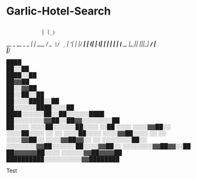 # Garlic-Hotel-Search
                 _ _      
                 | (_)     
  __ _  __ _ _ __| |_  ___ 
 / _` |/ _` | '__| | |/ __|
| (_| | (_| | |  | | | (__ 
 \__, |\__,_|_|  |_|_|\___|
  __/ |                    
 |___/        

████                  
            ██░░██                
            ████░░██              
              ██▓▓██              
              ██░░▓▓██            
            ██░░██░░██            
          ██░░░░████░░██          
        ██░░░░░░████░░░░██        
    ████░░░░░░██░░██░░░░░░████    
  ██░░░░░░░░▓▓██░░██▓▓░░░░░░░░██  
██░░░░  ░░░░██░░░░░░██░░░░    ░░██
░░░░  ░░░░▓▓██░░  ░░░░██░░░░    ░░
░░    ░░░░██░░░░  ░░░░▓▓██░░░░  ░░
░░  ░░░░▓▓██░░    ░░░░▓▓██▓▓░░  ░░
░░░░░░░░██░░    ░░░░░░░░▓▓██░░░░░░
██░░░░▓▓██░░    ░░░░░░░░▓▓██▓▓░░██
██▓▓▓▓▓▓██░░░░    ░░░░░░▓▓██▓▓▓▓██
  ██████████░░░░░░░░░░▓▓████████  

Test
